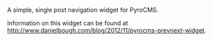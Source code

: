 A simple, single post navigation widget for PyroCMS.

Information on this widget can be found at http://www.danielbough.com/blog/2012/11/pyrocms-prevnext-widget.
